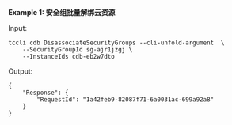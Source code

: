 **Example 1: 安全组批量解绑云资源**



Input: 

```
tccli cdb DisassociateSecurityGroups --cli-unfold-argument  \
    --SecurityGroupId sg-ajr1jzgj \
    --InstanceIds cdb-eb2w7dto
```

Output: 
```
{
    "Response": {
        "RequestId": "1a42feb9-82087f71-6a0031ac-699a92a8"
    }
}
```

